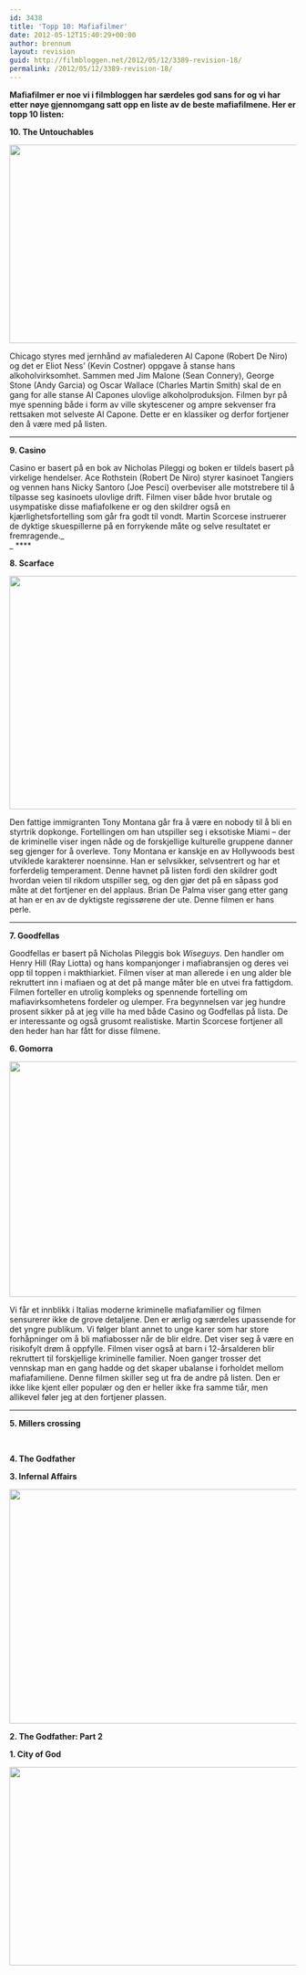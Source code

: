 ```yaml
---
id: 3438
title: 'Topp 10: Mafiafilmer'
date: 2012-05-12T15:40:29+00:00
author: brennum
layout: revision
guid: http://filmbloggen.net/2012/05/12/3389-revision-18/
permalink: /2012/05/12/3389-revision-18/
---
```

**Mafiafilmer er noe vi i filmbloggen har særdeles god sans for og vi har etter nøye gjennomgang satt opp en liste av de beste mafiafilmene. Her er topp 10 listen:**

**10. The Untouchables**

<a href="http://filmbloggen.net/?attachment_id=3412" rel="attachment wp-att-3412"><img class="alignnone size-large wp-image-3412" src="http://filmbloggen.net/wp-content/uploads//2012/05/420586-the_untouchables_original-620x348.jpg" alt="" width="620" height="348" /></a>

Chicago styres med jernhånd av mafialederen Al Capone (Robert De Niro) og det er Eliot Ness&#8217; (Kevin Costner) oppgave å stanse hans alkoholvirksomhet. Sammen med Jim Malone (Sean Connery), George Stone (Andy Garcia) og Oscar Wallace (Charles Martin Smith) skal de en gang for alle stanse Al Capones ulovlige alkoholproduksjon. Filmen byr på mye spenning både i form av ville skytescener og ampre sekvenser fra rettsaken mot selveste Al Capone. Dette er en klassiker og derfor fortjener den å være med på listen.  
****

**9. Casino**

Casino er basert på en bok av Nicholas Pileggi og boken er tildels basert på virkelige hendelser. Ace Rothstein (Robert De Niro) styrer kasinoet Tangiers og vennen hans Nicky Santoro (Joe Pesci) overbeviser alle motstrebere til å tilpasse seg kasinoets ulovlige drift. Filmen viser både hvor brutale og usympatiske disse mafiafolkene er og den skildrer også en kjærlighetsfortelling som går fra godt til vondt. Martin Scorcese instruerer de dyktige skuespillerne på en forrykende måte og selve resultatet er fremragende._  
_ ****

**8. Scarface**

<a href="http://filmbloggen.net/?attachment_id=3417" rel="attachment wp-att-3417"><img class="alignnone size-large wp-image-3417" src="http://filmbloggen.net/wp-content/uploads//2012/05/scarface-wallpaper_52027_2470-620x409.jpg" alt="" width="620" height="409" /></a>

Den fattige immigranten Tony Montana går fra å være en nobody til å bli en styrtrik dopkonge. Fortellingen om han utspiller seg i eksotiske Miami &#8211; der de kriminelle viser ingen nåde og de forskjellige kulturelle gruppene danner seg gjenger for å overleve. Tony Montana er kanskje en av Hollywoods best utviklede karakterer noensinne. Han er selvsikker, selvsentrert og har et forferdelig temperament. Denne havnet på listen fordi den skildrer godt hvordan veien til rikdom utspiller seg, og den gjør det på en såpass god måte at det fortjener en del applaus. Brian De Palma viser gang etter gang at han er en av de dyktigste regissørene der ute. Denne filmen er hans perle.  
****

**7. Goodfellas**

Goodfellas er basert på Nicholas Pileggis bok _Wiseguys_. Den handler om Henry Hill (Ray Liotta) og hans kompanjonger i mafiabransjen og deres vei opp til toppen i makthiarkiet. Filmen viser at man allerede i en ung alder ble rekruttert inn i mafiaen og at det på mange måter ble en utvei fra fattigdom. Filmen forteller en utrolig kompleks og spennende fortelling om mafiavirksomhetens fordeler og ulemper. Fra begynnelsen var jeg hundre prosent sikker på at jeg ville ha med både Casino og Godfellas på lista. De er interessante og også grusomt realistiske. Martin Scorcese fortjener all den heder han har fått for disse filmene.

**6. Gomorra**

<a href="http://filmbloggen.net/?attachment_id=3435" rel="attachment wp-att-3435"><img class="alignnone size-large wp-image-3435" src="http://filmbloggen.net/wp-content/uploads//2012/05/kids-shooting-620x413.jpg" alt="" width="620" height="413" /></a>

Vi får et innblikk i Italias moderne kriminelle mafiafamilier og filmen sensurerer ikke de grove detaljene. Den er ærlig og særdeles upassende for det yngre publikum. Vi følger blant annet to unge karer som har store forhåpninger om å bli mafiabosser når de blir eldre. Det viser seg å være en risikofylt drøm å oppfylle. Filmen viser også at barn i 12-årsalderen blir rekruttert til forskjellige kriminelle familier. Noen ganger trosser det vennskap man en gang hadde og det skaper ubalanse i forholdet mellom mafiafamiliene. Denne filmen skiller seg ut fra de andre på listen. Den er ikke like kjent eller populær og den er heller ikke fra samme tiår, men allikevel føler jeg at den fortjener plassen.  
****

**5. Millers crossing**

&nbsp;

**4. The Godfather**

**3. Infernal Affairs**

<a href="http://filmbloggen.net/?attachment_id=3437" rel="attachment wp-att-3437"><img class="alignnone size-large wp-image-3437" src="http://filmbloggen.net/wp-content/uploads//2012/05/Infernal-Affairs-620x411.jpg" alt="" width="620" height="411" /></a>

**2. The Godfather: Part 2**

**1. City of God**

<a href="http://filmbloggen.net/?attachment_id=3436" rel="attachment wp-att-3436"><img class="alignnone size-large wp-image-3436" src="http://filmbloggen.net/wp-content/uploads//2012/05/02_copy4_original-620x348.jpg" alt="" width="620" height="348" /></a>